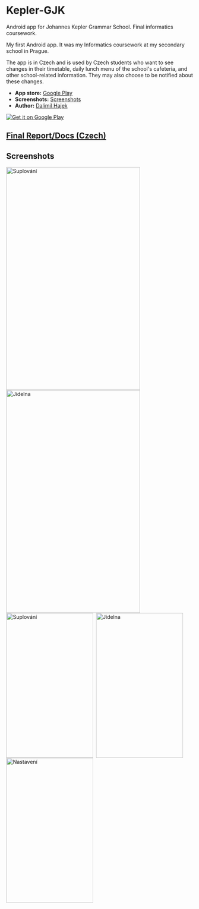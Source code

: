 # Kepler-GJK

Android app for Johannes Kepler Grammar School. Final informatics coursework. 

My first Android app. It was my Informatics coursework at my secondary school in Prague. 

The app is in Czech and is used by Czech students who want to see changes in their timetable, daily lunch menu of the school's cafeteria, and other school-related information. They may also choose to be notified about these changes.

- **App store:** [Google Play](https://play.google.com/store/apps/details?id=gjk.kepler)  
- **Screenshots:** [Screenshots](https://github.com/Dalimil/Kepler-GJK/#Screenshots)
- **Author:** [Dalimil Hajek](mailto:dalimilhajek@seznam.cz)

<a href="https://play.google.com/store/apps/details?id=gjk.kepler&utm_source=global_co&utm_medium=prtnr&utm_content=Mar2515&utm_campaign=PartBadge&pcampaignid=MKT-AC-global-none-all-co-pr-py-PartBadges-Oct1515-1"><img alt="Get it on Google Play" src="https://play.google.com/intl/en_us/badges/images/apps/en-play-badge.png" /></a>

## [Final Report/Docs (Czech)](https://github.com/Dalimil/Kepler-GJK/blob/master/Docs/dokumentace.pdf)

## Screenshots
<img src="https://github.com/Dalimil/Kepler-GJK/blob/master/Docs/Screenshots/screenshot_suplovani_framed.png" align="left" height="600" width="360" alt="Suplování"/>

<img src="https://github.com/Dalimil/Kepler-GJK/blob/master/Docs/Screenshots/screenshot_jidelna_framed.png" align="left" height="600" width="360" alt="Jídelna"/>


<img src="https://github.com/Dalimil/Kepler-GJK/blob/master/Docs/Screenshots/screenshot_suplovani.png" align="left" height="390" width="234" alt="Suplování"/>

<img src="https://github.com/Dalimil/Kepler-GJK/blob/master/Docs/Screenshots/screenshot_jidelna.png" align="left" hspace="5" height="390" width="234" alt="Jídelna"/>

<img src="https://github.com/Dalimil/Kepler-GJK/blob/master/Docs/Screenshots/screenshot_settings.png" align="left" height="390" width="234" alt="Nastavení"/>


